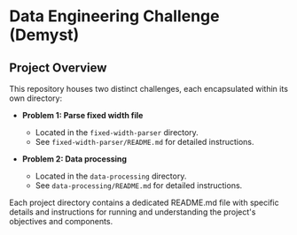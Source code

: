 # Data Engineering Challenge (Demyst)

## Project Overview

This repository houses two distinct challenges, each encapsulated within its own directory:

- **Problem 1: Parse fixed width file**
  - Located in the `fixed-width-parser` directory.
  - See `fixed-width-parser/README.md` for detailed instructions.

- **Problem 2: Data processing**
  - Located in the `data-processing` directory.
  - See `data-processing/README.md` for detailed instructions.

Each project directory contains a dedicated README.md file with specific details and instructions for running and understanding the project's objectives and components.